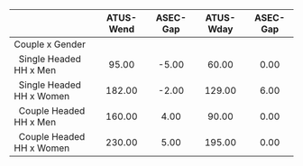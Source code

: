 
|                      |    ATUS-Wend |     ASEC-Gap |    ATUS-Wday |     ASEC-Gap |
| -------------------- | :----------: | :----------: | :----------: | :----------: |
| Couple x Gender      |              |              |              |              |
| &nbsp;&nbsp;Single Headed HH x Men |        95.00 |        -5.00 |        60.00 |         0.00 |
| &nbsp;&nbsp;Single Headed HH x Women |       182.00 |        -2.00 |       129.00 |         6.00 |
| &nbsp;&nbsp;Couple Headed HH x Men |       160.00 |         4.00 |        90.00 |         0.00 |
| &nbsp;&nbsp;Couple Headed HH x Women |       230.00 |         5.00 |       195.00 |         0.00 |

